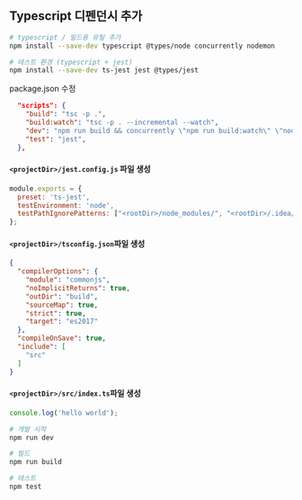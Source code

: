 ## Typescript 디펜던시 추가
```bash
# typescript / 빌드용 유틸 추가
npm install --save-dev typescript @types/node concurrently nodemon

# 테스트 환경 (typescript + jest)
npm install --save-dev ts-jest jest @types/jest
```

package.json 수정
```json 
  "scripts": {
    "build": "tsc -p .",
    "build:watch": "tsc -p . --incremental --watch",
    "dev": "npm run build && concurrently \"npm run build:watch\" \"nodemon --watch build build/index.js\"",
    "test": "jest",
  },
```

#### ```<projectDir>/jest.config.js``` 파일 생성 
```javascript
module.exports = {
  preset: 'ts-jest',
  testEnvironment: 'node',
  testPathIgnorePatterns: ["<rootDir>/node_modules/", "<rootDir>/.idea/"],
};
```

#### ```<projectDir>/tsconfig.json```파일 생성
```json
{
  "compilerOptions": {
    "module": "commonjs",
    "noImplicitReturns": true,
    "outDir": "build",
    "sourceMap": true,
    "strict": true,
    "target": "es2017"
  },
  "compileOnSave": true,
  "include": [
    "src"
  ]
}
```

#### ```<projectDir>/src/index.ts```파일 생성

```typescript
console.log('hello world');
```



```bash
# 개발 시작
npm run dev

# 빌드
npm run build

# 테스트
npm test
```
